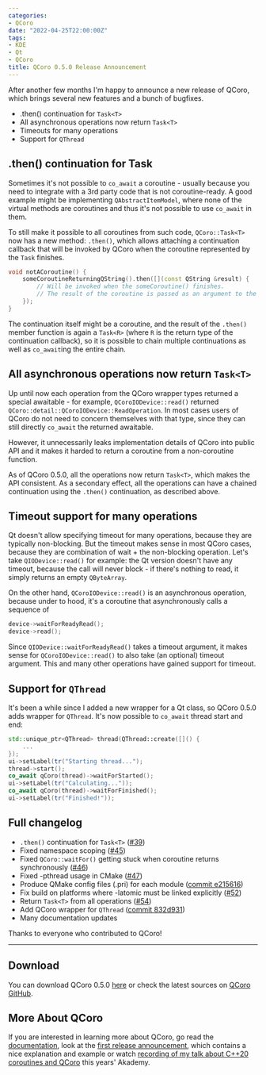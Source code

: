 ```yaml
---
categories:
- QCoro
date: "2022-04-25T22:00:00Z"
tags:
- KDE
- Qt
- QCoro
title: QCoro 0.5.0 Release Announcement
---
```


After another few months I'm happy to announce a new release of QCoro, which brings several new features and a bunch
of bugfixes.

* .then() continuation for `Task<T>`
* All asynchronous operations now return `Task<T>`
* Timeouts for many operations
* Support for `QThread`

## .then() continuation for Task<T>

Sometimes it's not possible to `co_await` a coroutine - usually because you need to integrate with a 3rd party code
that is not coroutine-ready. A good example might be implementing `QAbstractItemModel`, where none of the virtual
methods are coroutines and thus it's not possible to use `co_await` in them.

To still make it possible to all coroutines from such code, `QCoro::Task<T>` now has a new method: `.then()`,
which allows attaching a continuation callback that will be invoked by QCoro when the coroutine represented
by the `Task` finishes.

```cpp
void notACoroutine() {
    someCoroutineReturningQString().then([](const QString &result) {
        // Will be invoked when the someCoroutine() finishes.
        // The result of the coroutine is passed as an argument to the continuation.
    });
}
```

The continuation itself might be a coroutine, and the result of the `.then()` member function is again a `Task<R>`
(where `R` is the return type of the continuation callback), so it is possible to chain multiple continuations
as well as `co_await`ing the entire chain.

## All asynchronous operations now return `Task<T>`

Up until now each operation from the QCoro wrapper types returned a special awaitable  - for example,
`QCoroIODevice::read()` returned `QCoro::detail::QCoroIODevice::ReadOperation`. In most cases users of QCoro do
not need to concern themselves with that type, since they can still directly `co_await` the returned awaitable.

However, it unnecessarily leaks implementation details of QCoro into public API and it makes it harded to return
a coroutine from a non-coroutine function.

As of QCoro 0.5.0, all the operations now return `Task<T>`, which makes the API consistent. As a secondary effect,
all the operations can have a chained continuation using the `.then()` continuation, as described above.

## Timeout support for many operations

Qt doesn't allow specifying timeout for many operations, because they are typically non-blocking. But the timeout
makes sense in most QCoro cases, because they are combination of wait + the non-blocking operation. Let's take
`QIODevice::read()` for example: the Qt version doesn't have any timeout, because the call will never block - if
there's nothing to read, it simply returns an empty `QByteArray`.

On the other hand, `QCoroIODevice::read()` is an asynchronous operation, because under to hood, it's a coroutine
that asynchronously calls a sequence of

```cpp
device->waitForReadyRead();
device->read();
```

Since `QIODevice::waitForReadyRead()` takes a timeout argument, it makes sense for `QCoroIODevice::read()`
to also take (an optional) timeout argument. This and many other operations have gained support for timeout.

## Support for `QThread`

It's been a while since I added a new wrapper for a Qt class, so QCoro 0.5.0 adds wrapper for `QThread`. It's
now possible to `co_await` thread start and end:

```cpp
std::unique_ptr<QThread> thread(QThread::create([]() {
    ...
});
ui->setLabel(tr("Starting thread...");
thread->start();
co_await qCoro(thread)->waitForStarted();
ui->setLabel(tr("Calculating..."));
co_await qCoro(thread)->waitForFinished();
ui->setLabel(tr("Finished!"));
```

## Full changelog

* `.then()` continuation for `Task<T>` ([#39](https://github.com/danvratil/qcoro/pull/39))
* Fixed namespace scoping ([#45](https://github.com/danvratil/qcoro/pull/45))
* Fixed `QCoro::waitFor()` getting stuck when coroutine returns synchronously ([#46](https://github.com/danvratil/qcoro/pull/46))
* Fixed -pthread usage in CMake ([#47](https://github.com/danvratil/qcoro/pull/47))
* Produce QMake config files (.pri) for each module ([commit e215616](https://github.com/danvratil/qcoro/commit/e215616be8174438e907710025a7bd71e66a64b5))
* Fix build on platforms where -latomic must be linked explicitly ([#52](https://github.com/danvratil/qcoro/pull/52))
* Return `Task<T>` from all operations ([#54](https://github.com/danvratil/qcoro/pull/54))
* Add QCoro wrapper for `QThread` ([commit 832d931](https://github.com/danvratil/qcoro/commit/832d931068312c906db6858493fc952b8d984b1c))
* Many documentation updates

Thanks to everyone who contributed to QCoro!

<hr>

## Download

You can download QCoro 0.5.0 [here][qcoro-release] or check the latest sources on [QCoro GitHub][qcoro-github].

## More About QCoro

If you are interested in learning more about QCoro, go read the [documentation][qcoro-docs], look at the
[first release announcement][dvratil-010-announcement], which contains a nice explanation and example or
watch [recording of my talk about C++20 coroutines and QCoro][qcoro-youtube] this years' Akademy.

[qcoro-release]: https://github.com/danvratil/qcoro/releases/tag/v0.5.0
[qcoro-github]: https://github.com/danvratil/qcoro
[qcoro-youtube]: https://www.youtube.com/watch?v=KKVqFqbXJaU&list=PLsHpGlwPdtMq6pJ4mqBeYNWOanjdIIPTJ&index=20
[qcoro-docs]: https://qcoro.dvratil.cz/
[dvratil-010-announcement]: https://www.dvratil.cz/2021/08/first-qcoro-release

